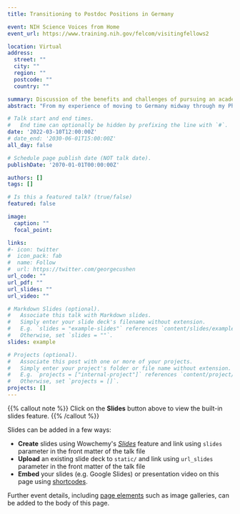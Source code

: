 ```yaml
---
title: Transitioning to Postdoc Positions in Germany

event: NIH Science Voices from Home
event_url: https://www.training.nih.gov/felcom/visitingfellows2

location: Virtual
address:
  street: ""
  city: ""
  region: ""
  postcode: ""
  country: ""

summary: Discussion of the benefits and challenges of pursuing an academic position abroad
abstract: "From my experience of moving to Germany midway through my PhD, I offer insight into conducting science in a new country and the practicalities of finding academic positions abroad. We will discuss everything from the job search to arranging international interviews, from managing international moving logistics to acquiring funding, and from registering at the foreign office to writing animal protocols in another language."

# Talk start and end times.
#   End time can optionally be hidden by prefixing the line with `#`.
date: '2022-03-10T12:00:00Z'
# date_end: '2030-06-01T15:00:00Z'
all_day: false

# Schedule page publish date (NOT talk date).
publishDate: '2070-01-01T00:00:00Z'

authors: []
tags: []

# Is this a featured talk? (true/false)
featured: false

image:
  caption: ""
  focal_point: 

links:
#- icon: twitter
#  icon_pack: fab
#  name: Follow
#  url: https://twitter.com/georgecushen
url_code: ""
url_pdf: ""
url_slides: ""
url_video: ""

# Markdown Slides (optional).
#   Associate this talk with Markdown slides.
#   Simply enter your slide deck's filename without extension.
#   E.g. `slides = "example-slides"` references `content/slides/example-slides.md`.
#   Otherwise, set `slides = ""`.
slides: example

# Projects (optional).
#   Associate this post with one or more of your projects.
#   Simply enter your project's folder or file name without extension.
#   E.g. `projects = ["internal-project"]` references `content/project/deep-learning/index.md`.
#   Otherwise, set `projects = []`.
projects: []
---
```


{{% callout note %}}
Click on the **Slides** button above to view the built-in slides feature.
{{% /callout %}}

Slides can be added in a few ways:

- **Create** slides using Wowchemy's [*Slides*](https://wowchemy.com/docs/managing-content/#create-slides) feature and link using `slides` parameter in the front matter of the talk file
- **Upload** an existing slide deck to `static/` and link using `url_slides` parameter in the front matter of the talk file
- **Embed** your slides (e.g. Google Slides) or presentation video on this page using [shortcodes](https://wowchemy.com/docs/writing-markdown-latex/).

Further event details, including [page elements](https://wowchemy.com/docs/writing-markdown-latex/) such as image galleries, can be added to the body of this page.
